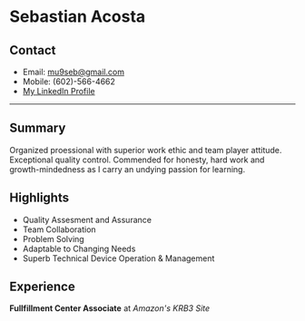 # Sebastian Acosta

## Contact 
* Email: mu9seb@gmail.com
* Mobile: (602)-566-4662
* [My LinkedIn Profile](https://www.linkedin.com/in/sebastian-acosta-8a7430282/)
---

## Summary

Organized proessional with superior work ethic and team player attitude. Exceptional quality control. Commended for honesty, hard work and growth-mindedness as I carry an undying passion for learning.

## Highlights

* Quality Assesment and Assurance
* Team Collaboration
* Problem Solving
* Adaptable to Changing Needs
* Superb Technical Device Operation & Management

## Experience
**Fullfillment Center Associate** at _Amazon's KRB3 Site_

